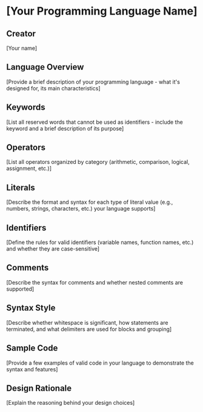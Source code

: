 # [Your Programming Language Name]

## Creator

[Your name]

## Language Overview

[Provide a brief description of your programming language - what it's designed for, its main characteristics]

## Keywords

[List all reserved words that cannot be used as identifiers - include the keyword and a brief description of its purpose]

## Operators

[List all operators organized by category (arithmetic, comparison, logical, assignment, etc.)]

## Literals

[Describe the format and syntax for each type of literal value (e.g., numbers, strings, characters, etc.) your language supports]

## Identifiers

[Define the rules for valid identifiers (variable names, function names, etc.) and whether they are case-sensitive]

## Comments

[Describe the syntax for comments and whether nested comments are supported]

## Syntax Style

[Describe whether whitespace is significant, how statements are terminated, and what delimiters are used for blocks and grouping]

## Sample Code

[Provide a few examples of valid code in your language to demonstrate the syntax and features]

## Design Rationale

[Explain the reasoning behind your design choices]